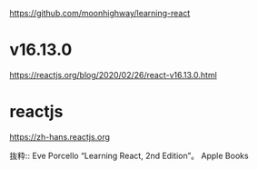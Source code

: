 https://github.com/moonhighway/learning-react

# v16.13.0
https://reactjs.org/blog/2020/02/26/react-v16.13.0.html

# reactjs
https://zh-hans.reactjs.org

抜粋:: Eve Porcello  “Learning React, 2nd Edition”。 Apple Books  
